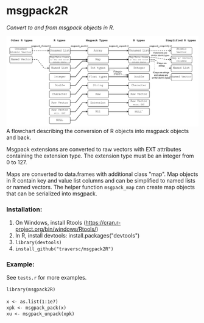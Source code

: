# msgpack2R
*Convert to and from msgpack objects in R.*

![flowchart](msgpack_flowchart.png "Conversion flowchart")
A flowchart describing the conversion of R objects into msgpack objects and back.  

Msgpack extensions are converted to raw vectors with EXT attributes containing the extension type.  The extension type must be an integer from 0 to 127.  

Maps are converted to data.frames with additional class "map".  Map objects in R contain key and value list columns and can be simplified to named lists or named vectors.  The helper function `msgpack_map` can create map objects that can be serialized into msgpack.  

### Installation:
1. On Windows, install Rtools (https://cran.r-project.org/bin/windows/Rtools/)
2. In R, install devtools: install.packages("devtools")
3. `library(devtools)`
4. `install_github("traversc/msgpack2R")`

### Example:
See `tests.r` for more examples.  
```
library(msgpack2R)

x <- as.list(1:1e7)
xpk <- msgpack_pack(x)
xu <- msgpack_unpack(xpk)
```
